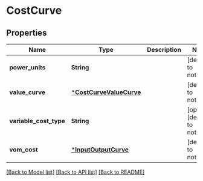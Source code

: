 # CostCurve


## Properties
Name | Type | Description | Notes
------------ | ------------- | ------------- | -------------
**power_units** | **String** |  | [default to nothing]
**value_curve** | [***CostCurveValueCurve**](CostCurveValueCurve.md) |  | [default to nothing]
**variable_cost_type** | **String** |  | [optional] [default to nothing]
**vom_cost** | [***InputOutputCurve**](InputOutputCurve.md) |  | [default to nothing]


[[Back to Model list]](../README.md#models) [[Back to API list]](../README.md#api-endpoints) [[Back to README]](../README.md)


